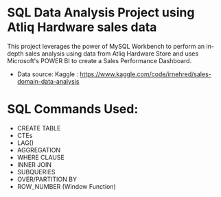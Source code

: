 # SQL Data Analysis Project using Atliq Hardware sales data
This project leverages the power of MySQL Workbench to perform an in-depth sales analysis using data from Atliq Hardware Store and uses Microsoft's POWER BI to create a Sales Performance Dashboard.
- Data source: Kaggle : https://www.kaggle.com/code/irnehred/sales-domain-data-analysis
# SQL Commands Used:
- CREATE TABLE
- CTEs
- LAG()
- AGGREGATION
- WHERE CLAUSE
- INNER JOIN
- SUBQUERIES
- OVER/PARTITION BY
- ROW_NUMBER (Window Function)

